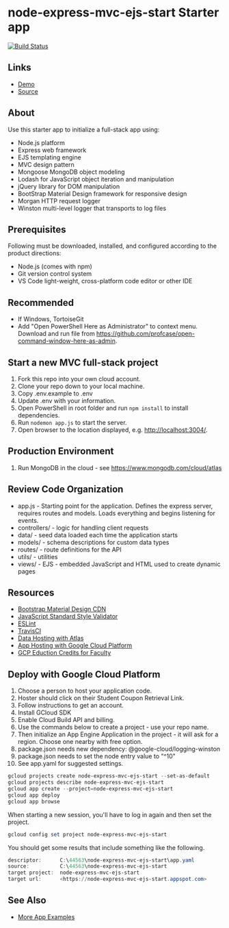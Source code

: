 # node-express-mvc-ejs-start Starter app

[![Build Status](https://travis-ci.org/denisecase/node-express-mvc-ejs-start.svg?branch=master)](https://travis-ci.org/denisecase/node-express-mvc-ejs-start)

## Links

- [Demo](https://node-express-mvc-ejs-start.appspot.com)
- [Source](https://github.com/denisecase/node-express-mvc-ejs-start)

## About

Use this starter app to initialize a full-stack app using:

- Node.js platform
- Express web framework
- EJS templating engine
- MVC design pattern
- Mongoose MongoDB object modeling
- Lodash for JavaScript object iteration and manipulation
- jQuery library for DOM manipulation
- BootStrap Material Design framework for responsive design
- Morgan HTTP request logger
- Winston multi-level logger that transports to log files

## Prerequisites

Following must be downloaded, installed, and configured according to the product directions:

- Node.js (comes with npm)
- Git version control system
- VS Code light-weight, cross-platform code editor or other IDE

## Recommended

- If Windows, TortoiseGit
- Add "Open PowerShell Here as Administrator" to context menu. Download and run file from <https://github.com/profcase/open-command-window-here-as-admin>.

## Start a new MVC full-stack project

1. Fork this repo into your own cloud account.
2. Clone your repo down to your local machine.
3. Copy .env.example to .env
4. Update .env with your information.
5. Open PowerShell in root folder and run `npm install` to install dependencies.
6. Run `nodemon app.js` to start the server.
7. Open browser to the location displayed, e.g. <http://localhost:3004/>.

## Production Environment

1. Run MongoDB in the cloud - see <https://www.mongodb.com/cloud/atlas>

## Review Code Organization

- app.js - Starting point for the application. Defines the express server, requires routes and models. Loads everything and begins listening for events.
- controllers/ - logic for handling client requests
- data/ - seed data loaded each time the application starts
- models/ - schema descriptions for custom data types
- routes/ - route definitions for the API
- utils/ - utilities
- views/ - EJS - embedded JavaScript and HTML used to create dynamic pages

## Resources

- [Bootstrap Material Design CDN](https://mdbootstrap.com/md-bootstrap-cdn/)
- [JavaScript Standard Style Validator](https://standardjs.com/demo.html)
- [ESLint](https://eslint.org/)
- [TravisCI](https://travis-ci.org/)
- [Data Hosting with Atlas](https://www.mongodb.com/cloud/atlas)
- [App Hosting with Google Cloud Platform](https://cloud.google.com/gcp)
- [GCP Eduction Credits for Faculty](https://edu.google.com/programs/faculty/?modal_active=none)

## Deploy with Google Cloud Platform

1. Choose a person to host your application code.
1. Hoster should click on their Student Coupon Retrieval Link.
1. Follow instructions to get an account.
1. Install GCloud SDK
1. Enable Cloud Build API and billing.
1. Use the commands below to create a project - use your repo name.
1. Then initialize an App Engine Application in the project - it will ask for a region. Choose one nearby with free option.
1. package.json needs new dependency: @google-cloud/logging-winston
1. package.json needs to set the node entry value to "^10"
1. See app.yaml for suggested settings.

```PowerShell
gcloud projects create node-express-mvc-ejs-start --set-as-default 
gcloud projects describe node-express-mvc-ejs-start
gcloud app create --project=node-express-mvc-ejs-start
gcloud app deploy
gcloud app browse
```

When starting a new session, you'll have to log in again and then set the project.

```PowerShell
gcloud config set project node-express-mvc-ejs-start
```

You should get some results that include something like the following.

```PowerShell
descriptor:      C:\44563\node-express-mvc-ejs-start\app.yaml
source:          C:\44563\node-express-mvc-ejs-start
target project:  node-express-mvc-ejs-start
target url:      <https://node-express-mvc-ejs-start.appspot.com>
```

## See Also

- [More App Examples](https://profcase.github.io/web-apps-list/)
